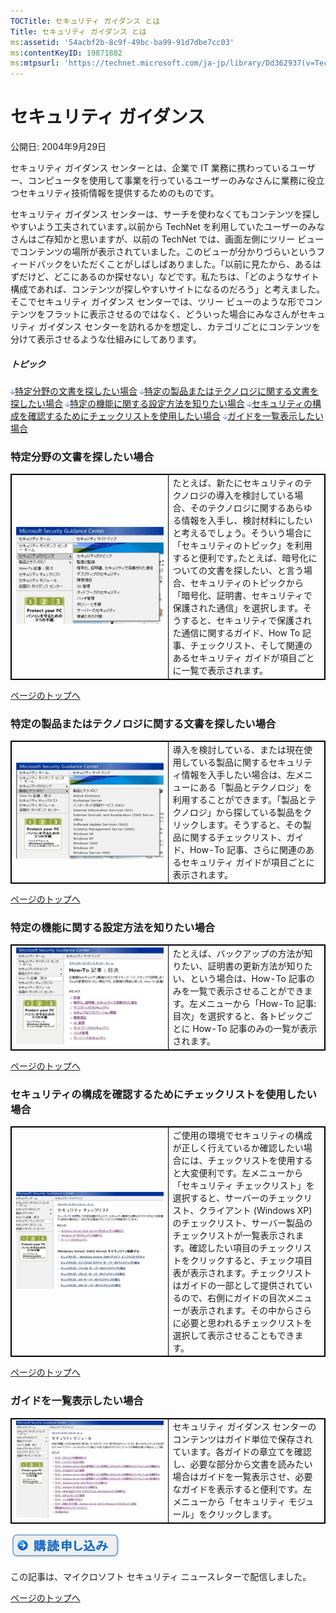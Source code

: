 ```yaml
---
TOCTitle: セキュリティ ガイダンス とは
Title: セキュリティ ガイダンス とは
ms:assetid: '54acbf2b-8c9f-49bc-ba99-91d7dbe7cc03'
ms:contentKeyID: 19871882
ms:mtpsurl: 'https://technet.microsoft.com/ja-jp/library/Dd362937(v=TechNet.10)'
---
```


セキュリティ ガイダンス
=======================

公開日: 2004年9月29日

セキュリティ ガイダンス センターとは、企業で IT 業務に携わっているユーザー、コンピュータを使用して事業を行っているユーザーのみなさんに業務に役立つセキュリティ技術情報を提供するためのものです。

セキュリティ ガイダンス センターは、サーチを使わなくてもコンテンツを探しやすいよう工夫されています｡以前から TechNet を利用していたユーザーのみなさんはご存知かと思いますが、以前の TechNet では、画面左側にツリー ビューでコンテンツの場所が表示されていました。このビューが分かりづらいというフィードバックをいただくことがしばしばありました。「以前に見たから、あるはずだけど、どこにあるのか探せない」などです。私たちは、「どのようなサイト構成であれば、コンテンツが探しやすいサイトになるのだろう」と考えました。そこでセキュリティ ガイダンス センターでは、ツリー ビューのような形でコンテンツをフラットに表示させるのではなく、どういった場合にみなさんがセキュリティ ガイダンス センターを訪れるかを想定し、カテゴリごとにコンテンツを分けて表示させるような仕組みにしてあります。

##### トピック

![](images/Dd362937.arrow_px_down(ja-jp,TechNet.10).gif)[特定分野の文書を探したい場合](#exaa)
![](images/Dd362937.arrow_px_down(ja-jp,TechNet.10).gif)[特定の製品またはテクノロジに関する文書を探したい場合](#ewaa)
![](images/Dd362937.arrow_px_down(ja-jp,TechNet.10).gif)[特定の機能に関する設定方法を知りたい場合](#evaa)
![](images/Dd362937.arrow_px_down(ja-jp,TechNet.10).gif)[セキュリティの構成を確認するためにチェックリストを使用したい場合](#euaa)
![](images/Dd362937.arrow_px_down(ja-jp,TechNet.10).gif)[ガイドを一覧表示したい場合](#etaa)

### 特定分野の文書を探したい場合

 
<table style="border:1px solid black;">
<colgroup>
<col width="50%" />
<col width="50%" />
</colgroup>
<tbody>
<tr class="odd">
<td style="border:1px solid black;"><img src="images/Dd362937.byTopic_300x197(ja-jp,TechNet.10).jpg" /></td>
<td style="border:1px solid black;">たとえば、新たにセキュリティのテクノロジの導入を検討している場合、そのテクノロジに関するあらゆる情報を入手し、検討材料にしたいと考えるでしょう。そういう場合に「セキュリティのトピック」を利用すると便利です｡たとえば、暗号化についての文書を探したい、と言う場合、セキュリティのトピックから「暗号化、証明書、セキュリティで保護された通信」を選択します。そうすると、セキュリティで保護された通信に関するガイド、How To 記事、チェックリスト、そして関連のあるセキュリティ ガイドが項目ごとに一覧で表示されます。</td>
</tr>
</tbody>
</table>
  
[](#mainsection)[ページのトップへ](#mainsection)
  
### 特定の製品またはテクノロジに関する文書を探したい場合

 
<table style="border:1px solid black;">
<colgroup>
<col width="50%" />
<col width="50%" />
</colgroup>
<tbody>
<tr class="odd">
<td style="border:1px solid black;"><img src="images/Dd362937.byProduct_300x197(ja-jp,TechNet.10).jpg" /></td>
<td style="border:1px solid black;">導入を検討している、または現在使用している製品に関するセキュリティ情報を入手したい場合は、左メニューにある「製品とテクノロジ」を利用することができます。「製品とテクノロジ」から探している製品をクリックします。そうすると、その製品に関するチェックリスト、ガイド、How-To 記事、さらに関連のあるセキュリティ ガイドが項目ごとに表示されます。</td>
</tr>
</tbody>
</table>
  
[](#mainsection)[ページのトップへ](#mainsection)
  
### 特定の機能に関する設定方法を知りたい場合

 
<table style="border:1px solid black;">
<colgroup>
<col width="50%" />
<col width="50%" />
</colgroup>
<tbody>
<tr class="odd">
<td style="border:1px solid black;"><img src="images/Dd362937.byHowTo_300x197(ja-jp,TechNet.10).jpg" /></td>
<td style="border:1px solid black;">たとえば、バックアップの方法が知りたい、証明書の更新方法が知りたい、という場合は、How-To 記事のみを一覧で表示させることができます。左メニューから「How-To 記事: 目次」を選択すると、各トピックごとに How-To 記事のみの一覧が表示されます。</td>
</tr>
</tbody>
</table>
  
[](#mainsection)[ページのトップへ](#mainsection)
  
### セキュリティの構成を確認するためにチェックリストを使用したい場合

 
<table style="border:1px solid black;">
<colgroup>
<col width="50%" />
<col width="50%" />
</colgroup>
<tbody>
<tr class="odd">
<td style="border:1px solid black;"><img src="images/Dd362937.byChecklist_300x197(ja-jp,TechNet.10).jpg" /></td>
<td style="border:1px solid black;">ご使用の環境でセキュリティの構成が正しく行えているか確認したい場合には、チェックリストを使用すると大変便利です。左メニューから「セキュリティ チェックリスト」を選択すると、サーバーのチェックリスト、クライアント (Windows XP) のチェックリスト、サーバー製品のチェックリストが一覧表示されます。確認したい項目のチェックリストをクリックすると、チェック項目表が表示されます。チェックリストはガイドの一部として提供されているので、右側にガイドの目次メニューが表示されます。その中からさらに必要と思われるチェックリストを選択して表示させることもできます。</td>
</tr>
</tbody>
</table>
  
[](#mainsection)[ページのトップへ](#mainsection)
  
### ガイドを一覧表示したい場合

 
<table style="border:1px solid black;">
<colgroup>
<col width="50%" />
<col width="50%" />
</colgroup>
<tbody>
<tr class="odd">
<td style="border:1px solid black;"><img src="images/Dd362937.byModule_300x197(ja-jp,TechNet.10).jpg" /></td>
<td style="border:1px solid black;">セキュリティ ガイダンス センターのコンテンツはガイド単位で保存されています。各ガイドの章立てを確認し、必要な部分から文書を読みたい場合はガイドを一覧表示させ、必要なガイドを表示すると便利です。左メニューから「セキュリティ モジュール」をクリックします。</td>
</tr>
</tbody>
</table>
  
[![](images/Dd362937.btn_reg_today(ja-jp,TechNet.10).jpg)](https://technet.microsoft.com/ja-jp/library/d2607610-3137-420b-9bbf-2552bec68922(v=TechNet.10))
  
この記事は、マイクロソフト セキュリティ ニュースレターで配信しました。
  
[](#mainsection)[ページのトップへ](#mainsection)
